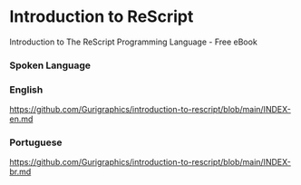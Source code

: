 # Introduction to ReScript
Introduction to The ReScript Programming Language - Free eBook

### Spoken Language

### English
https://github.com/Gurigraphics/introduction-to-rescript/blob/main/INDEX-en.md

### Portuguese
https://github.com/Gurigraphics/introduction-to-rescript/blob/main/INDEX-br.md
